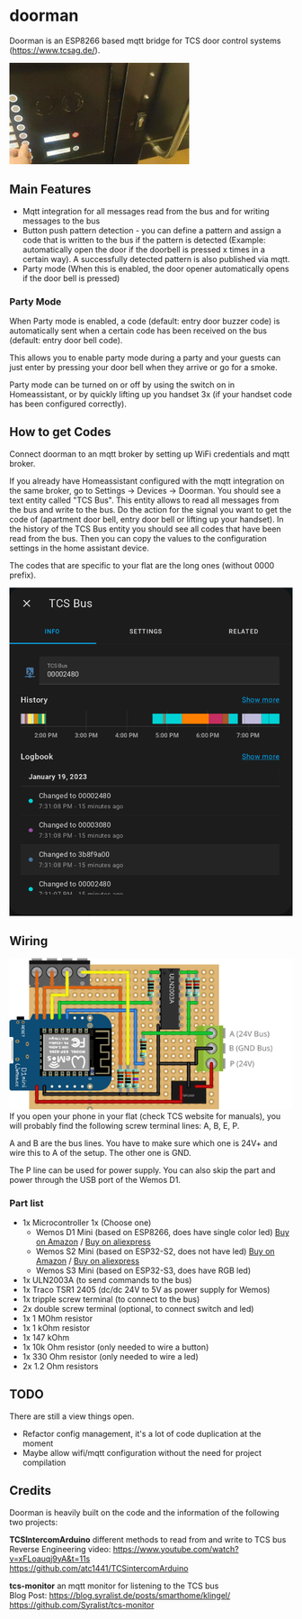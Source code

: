 # doorman

Doorman is an ESP8266 based mqtt bridge for TCS door control systems (<https://www.tcsag.de/>).

![doorman opener](doc/doorman.gif)

## Main Features

* Mqtt integration for all messages read from the bus and for writing messages to the bus
* Button push pattern detection - you can define a pattern and assign a code that is written to the bus if the pattern is detected (Example: automatically open the door if the doorbell is pressed x times in a certain way). A successfully detected pattern is also published via mqtt.
* Party mode (When this is enabled, the door opener automatically opens if the door bell is pressed)

### Party Mode

When Party mode is enabled, a code (default: entry door buzzer code) is automatically sent when a certain code has been received on the bus (default: entry door bell code).

This allows you to enable party mode during a party and your guests can just enter by pressing your door bell when they arrive or go for a smoke.

Party mode can be turned on or off by using the switch on in Homeassistant, or by quickly lifting up you handset 3x (if your handset code has been configured correctly).

## How to get Codes

Connect doorman to an mqtt broker by setting up WiFi credentials and mqtt broker.

If you already have Homeassistant configured with the mqtt integration on the same broker, go to Settings -> Devices -> Doorman. You should see a text entity called "TCS Bus". This entity allows to read all messages from the bus and write to the bus. Do the action for the signal you want to get the code of (apartment door bell, entry door bell or lifting up your handset). In the history of the TCS Bus entity you should see all codes that have been read from the bus. Then you can copy the values to the configuration settings in the home assistant device.

The codes that are specific to your flat are the long ones (without 0000 prefix).

![TCS Bus](doc/tcsbus.png)

## Wiring

![wiring](doc/wiring.svg)
If you open your phone in your flat (check TCS website for manuals), you will probably find the following screw terminal lines: A, B, E, P. 

A and B are the bus lines. You have to make sure which one is 24V+ and wire this to A of the setup. The other one is GND. 

The P line can be used for power supply. You can also skip the part and power through the USB port of the Wemos D1. 

### Part list

* 1x Microcontroller 1x (Choose one)
  * Wemos D1 Mini (based on ESP8266, does have single color led) [Buy on Amazon](https://amzn.to/3VmqxsN) / [Buy on aliexpress](https://s.click.aliexpress.com/e/_Dkct0Yl)
  * Wemos S2 Mini (based on ESP32-S2, does not have led) [Buy on Amazon](https://amzn.to/3nkMbRq) / [Buy on aliexpress](https://s.click.aliexpress.com/e/_Dnoy8df)
  * Wemos S3 Mini (based on ESP32-S3, does have RGB led)
* 1x ULN2003A (to send commands to the bus)
* 1x Traco TSR1 2405 (dc/dc 24V to 5V as power supply for Wemos)
* 1x tripple screw terminal (to connect to the bus)
* 2x double screw terminal (optional, to connect switch and led)
* 1x 1 MOhm resistor
* 1x 1 kOhm resistor
* 1x 147 kOhm
* 1x 10k Ohm resistor (only needed to wire a button)
* 1x 330 Ohm resistor (only needed to wire a led)
* 2x 1.2 Ohm resistors

## TODO

There are still a view things open.

* Refactor config management, it's a lot of code duplication at the moment
* Maybe allow wifi/mqtt configuration without the need for project compilation

## Credits

Doorman is heavily built on the code and the information of the following two projects:

**TCSIntercomArduino** different methods to read from and write to TCS bus \
Reverse Engineering video: <https://www.youtube.com/watch?v=xFLoauqj9yA&t=11s> \
<https://github.com/atc1441/TCSintercomArduino>

**tcs-monitor** an mqtt monitor for listening to the TCS bus \
Blog Post: <https://blog.syralist.de/posts/smarthome/klingel/> \
<https://github.com/Syralist/tcs-monitor>
